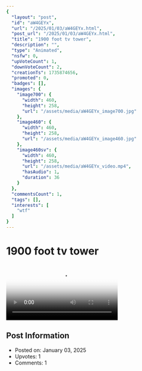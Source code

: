 ```yaml
---
{
  "layout": "post",
  "id": "aW4GEYx",
  "url": "/2025/01/03/aW4GEYx.html",
  "post_url": "/2025/01/03/aW4GEYx.html",
  "title": "1900 foot tv tower",
  "description": "",
  "type": "Animated",
  "nsfw": 0,
  "upVoteCount": 1,
  "downVoteCount": 2,
  "creationTs": 1735874656,
  "promoted": 0,
  "badges": [],
  "images": {
    "image700": {
      "width": 460,
      "height": 258,
      "url": "/assets/media/aW4GEYx_image700.jpg"
    },
    "image460": {
      "width": 460,
      "height": 258,
      "url": "/assets/media/aW4GEYx_image460.jpg"
    },
    "image460sv": {
      "width": 460,
      "height": 258,
      "url": "/assets/media/aW4GEYx_video.mp4",
      "hasAudio": 1,
      "duration": 36
    }
  },
  "commentsCount": 1,
  "tags": [],
  "interests": [
    "wtf"
  ]
}
---
```


# 1900 foot tv tower

<video controls playsinline loop poster="/assets/media/aW4GEYx_image460.jpg">
  <source src="/assets/media/aW4GEYx_video.mp4" type="video/mp4">
  Your browser does not support the video tag.
</video>

## Post Information

- Posted on: January 03, 2025
- Upvotes: 1
- Comments: 1

